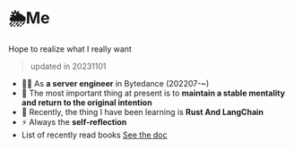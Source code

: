 # 🌦️Me
Hope to realize what I really want
> updated in 20231101

- 👨‍💻 As **a server engineer** in Bytedance (202207-~)
- 🫣 The most important thing at present is to **maintain a stable mentality and return to the original intention**
- 🤕 Recently, the thing I have been learning is **Rust And LangChain**
- ⚡ Always the **self-reflection**
- List of recently read books [See the doc](https://jih9axn4gg.feishu.cn/wiki/wikcnhlcSHrdxsvpvFBOyb5vSKf?from=from_copylink)
